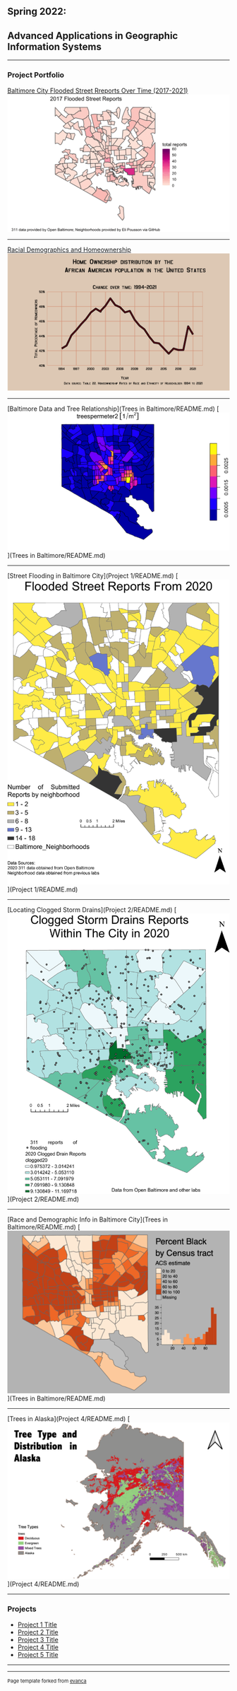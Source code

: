 ## Spring 2022: 
## Advanced Applications in Geographic Information Systems

---

### Project Portfolio

[Baltimore City Flooded Street Rreports Over Time (2017-2021)](Project1_486/README.md)
[<img src="Project1_486/BIN/correctedlegend.gif?raw=true"/>](Project1_486/README.md)

---
[Racial Demographics and Homeownership](Project1_486/README2.md)
[<img src="Project1_486/BIN/blackownership.png?raw=true"/>](Project1_486/README2.md)

---
[Baltimore Data and Tree Relationship](Trees in Baltimore/README.md)
[<img src="Trees in Baltimore/BIN/treesperm.png?raw=true"/>](Trees in Baltimore/README.md)

---
[Street Flooding in Baltimore City](Project 1/README.md)
[<img src="Project 1/BIN/311 flooding reports by neighborhood.pdf?raw=true"/>](Project 1/README.md)

---
[Locating Clogged Storm Drains](Project 2/README.md) 
[<img src="Project 2/BIN/2020stormdrains.pdf?raw=true"/>](Project 2/README.md)

---
[Race and Demographic Info in Baltimore City](Trees in Baltimore/README.md)
[<img src="Project 3/BIN/baltimorebyrace.png?raw=true"/>](Trees in Baltimore/README.md)

---
[Trees in Alaska](Project 4/README.md) 
[<img src="Project 4/BIN/alaska trees.png?raw=true"/>](Project 4/README.md)

---

### Projects

- [Project 1 Title](http://example.com/)
- [Project 2 Title](http://example.com/)
- [Project 3 Title](http://example.com/)
- [Project 4 Title](http://example.com/)
- [Project 5 Title](http://example.com/)

---




---
<p style="font-size:11px">Page template forked from <a href="https://github.com/evanca/quick-portfolio">evanca</a></p>
<!-- Remove above link if you don't want to attibute -->
